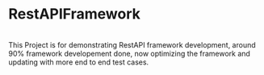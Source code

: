 <h1>RestAPIFramework</h1><br>
This Project is for demonstrating RestAPI framework development, around 90% framework developement done, now optimizing the framework and updating with more end to end test cases.
